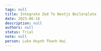 ```yaml
---
tags: null
title: Integrate Zod To Nextjs Boilerplate
date: 2023-06-16
description: null
authors: null
status: Trial
note: null
person: Luke Huynh Thanh Hai
---
```


